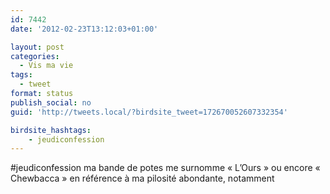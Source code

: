 ```yaml
---
id: 7442
date: '2012-02-23T13:12:03+01:00'

layout: post
categories:
  - Vis ma vie
tags:
  - tweet
format: status
publish_social: no
guid: 'http://tweets.local/?birdsite_tweet=172670052607332354'

birdsite_hashtags:
    - jeudiconfession
---
```


\#jeudiconfession ma bande de potes me surnomme « L’Ours » ou encore « Chewbacca » en référence à ma pilosité abondante, notamment